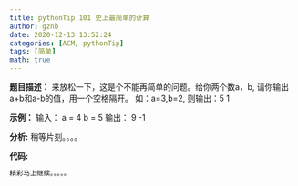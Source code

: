 ```yaml
---
title: pythonTip 101 史上最简单的计算
author: gznb
date: 2020-12-13 13:52:24
categories: [ACM, pythonTip]
tags: [简单]
math: true
---
```


**题目描述：**
来放松一下，这是个不能再简单的问题。给你两个数a，b, 请你输出a+b和a-b的值，用一个空格隔开。
如：a=3,b=2,
则输出：5 1

**示例：**
输入：
a = 4
b = 5
输出：
9 -1


**分析:**
稍等片刻。。。。

**代码:**
```python
精彩马上继续。。。。。
```
